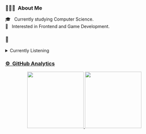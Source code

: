### 👨🏻‍💻 &nbsp;About Me
🎓 &nbsp; Currently studying Computer Science.\
🌱 &nbsp; Interested in Frontend and Game Development.

### 🎵
<details>
  <summary>Currently Listening</summary>
  <br/>
  <p align="center">
    <a href="https://spotify-github-profile.vercel.app/api/view?uid=12175674216&redirect=true">
    
     [![spotify-github-profile](https://spotify-github-profile.vercel.app/api/view?uid=12175674216&cover_image=true&theme=default&bar_color=53b14f&bar_color_cover=true)]              (https://spotify-github-profile.vercel.app/api/view?uid=12175674216&redirect=true)
    
    </a>
  </p>
  <br/>
</details>

### ⚙️ &nbsp;GitHub Analytics

<p align="center">
<a href="https://github.com/Vicenthresh">
  <img height="180em" src="https://github-readme-stats-eight-theta.vercel.app/api?username=Vicenthresh&show_icons=true&theme=algolia&include_all_commits=true&count_private=true"/>
  <img height="180em" src="https://github-readme-stats-eight-theta.vercel.app/api/top-langs/?username=Vicenthresh&layout=compact&langs_count=8&theme=algolia"/>
</a>
</p>

<!--
**Vicenthresh/Vicenthresh** is a ✨ _special_ ✨ repository because its `README.md` (this file) appears on your GitHub profile.

Here are some ideas to get you started:

- 🔭 I’m currently working on ...
- 🌱 I’m currently learning ...
- 👯 I’m looking to collaborate on ...
- 🤔 I’m looking for help with ...
- 💬 Ask me about ...
- 📫 How to reach me: ...
- 😄 Pronouns: ...
- ⚡ Fun fact: ...
-->
